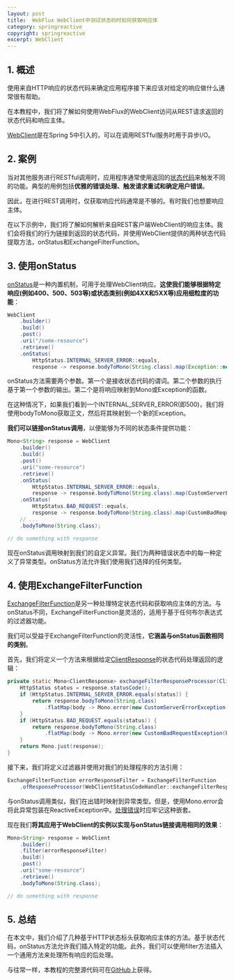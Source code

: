 ```yaml
---
layout: post
title:  WebFlux WebClient中测试状态码时如何获取响应体
category: springreactive
copyright: springreactive
excerpt: WebClient
---
```


## 1. 概述

使用来自HTTP响应的状态代码来确定应用程序接下来应该对给定的响应做什么通常很有帮助。

在本教程中，我们将了解如何使用WebFlux的WebClient访问从REST请求返回的状态代码和响应主体。

[WebClient](https://www.baeldung.com/spring-5-webclient)是在Spring 5中引入的，可以在调用RESTful服务时用于异步I/O。

## 2. 案例

当对其他服务进行RESTful调用时，应用程序通常使用返回的[状态代码](https://developer.mozilla.org/en-US/docs/Web/HTTP/Status)来触发不同的功能。典型的用例包括**优雅的错误处理、触发请求重试和确定用户错误**。

因此，在进行REST调用时，仅获取响应代码通常是不够的。有时我们也想要响应主体。

在以下示例中，我们将了解如何解析来自REST客户端WebClient的响应主体。我们会将我们的行为链接到返回的状态代码，并使用WebClient提供的两种状态代码提取方法，onStatus和ExchangeFilterFunction。

## 3. 使用onStatus

[onStatus](https://docs.spring.io/spring-framework/docs/current/javadoc-api/org/springframework/web/reactive/function/client/WebClient.ResponseSpec.html#onStatus-java.util.function.Predicate-java.util.function.Function-)是一种内置机制，可用于处理WebClient响应。**这使我们能够根据特定响应(例如400、500、503等)或状态类别(例如4XX和5XX等)应用细粒度的功能**：

```java
WebClient
    .builder()
    .build()
    .post()
    .uri("/some-resource")
    .retrieve()
    .onStatus(
        HttpStatus.INTERNAL_SERVER_ERROR::equals,
        response -> response.bodyToMono(String.class).map(Exception::new))
```

onStatus方法需要两个参数。第一个是接收状态代码的谓词。第二个参数的执行基于第一个参数的输出。第二个是将响应映射到Mono或Exception的函数。

在这种情况下，如果我们看到一个INTERNAL_SERVER_ERROR(即500)，我们将使用bodyToMono获取正文，然后将其映射到一个新的Exception。

**我们可以链接onStatus调用**，以便能够为不同的状态条件提供功能：

```java
Mono<String> response = WebClient
    .builder()
    .build()
    .post()
    .uri("some-resource")
    .retrieve()
    .onStatus( 
        HttpStatus.INTERNAL_SERVER_ERROR::equals,
        response -> response.bodyToMono(String.class).map(CustomServerErrorException::new)) 
    .onStatus(
        HttpStatus.BAD_REQUEST::equals,
        response -> response.bodyToMono(String.class).map(CustomBadRequestException::new))
    // ...
    .bodyToMono(String.class);

// do something with response
```

现在onStatus调用映射到我们的自定义异常。我们为两种错误状态中的每一种定义了异常类型。onStatus方法允许我们使用我们选择的任何类型。

## 4. 使用ExchangeFilterFunction

[ExchangeFilterFunction](https://docs.spring.io/spring-framework/docs/current/javadoc-api/org/springframework/web/reactive/function/client/ExchangeFilterFunction.html)是另一种处理特定状态代码和获取响应主体的方法。与onStatus不同，ExchangeFilterFunction是灵活的，适用于基于任何布尔表达式的过滤器功能。

我们可以受益于ExchangeFilterFunction的灵活性，**它涵盖与onStatus函数相同的类别**。

首先，我们将定义一个方法来根据给定[ClientResponse](https://docs.spring.io/spring-framework/docs/current/javadoc-api/org/springframework/web/reactive/function/client/ClientResponse.html)的状态代码处理返回的逻辑：

```java
private static Mono<ClientResponse> exchangeFilterResponseProcessor(ClientResponse response) {
    HttpStatus status = response.statusCode();
    if (HttpStatus.INTERNAL_SERVER_ERROR.equals(status)) {
        return response.bodyToMono(String.class)
          	.flatMap(body -> Mono.error(new CustomServerErrorException(body)));
    }
    if (HttpStatus.BAD_REQUEST.equals(status)) {
        return response.bodyToMono(String.class)
          	.flatMap(body -> Mono.error(new CustomBadRequestException(body)));
    }
    return Mono.just(response);
}
```

接下来，我们将定义过滤器并使用对我们的处理程序的方法引用：

```java
ExchangeFilterFunction errorResponseFilter = ExchangeFilterFunction
  	.ofResponseProcessor(WebClientStatusCodeHandler::exchangeFilterResponseProcessor);
```

与onStatus调用类似，我们在出错时映射到异常类型。但是，使用Mono.error会将此异常包装在ReactiveException中。[处理错误](https://www.baeldung.com/spring-webflux-errors)时应牢记这种嵌套。

现在我们**将其应用于WebClient的实例以实现与onStatus链接调用相同的效果**：

```java
Mono<String> response = WebClient
    .builder()
    .filter(errorResponseFilter)
    .build()
    .post()
    .uri("some-resource")
    .retrieve()
    .bodyToMono(String.class);

// do something with response
```

## 5. 总结

在本文中，我们介绍了几种基于HTTP状态标头获取响应主体的方法。基于状态代码，onStatus方法允许我们插入特定的功能。此外，我们可以使用filter方法插入一个通用方法来处理所有响应的后处理。

与往常一样，本教程的完整源代码可在[GitHub](https://github.com/tuyucheng7/taketoday-tutorial4j/tree/master/spring-reactive-modules/spring-5-reactive-client-1)上获得。